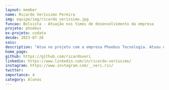 ```yaml
---
layout: member
name: Ricardo Veríssimo Pereira
img: equipe/img/ricardo_verissimo.jpg
funcao: Bolsista - Atuação nos times de desenvolvimento da empresa
projeto: phoebus
ex-projeto: codata
desde: 2023-07-28
saiu: 
description: "Atua no projeto com a empresa Phoebus Tecnologia. Atuou na área de testes no projeto CODATA até 31/03/2025."
home_page: 
github: https://github.com/ricardoveri
linkedin: https://www.linkedin.com/in/ricardo-verissimo/
instagram: https://www.instagram.com/__veri.ric/
twitter: 
importance: 4
category: Alunos
---
```

